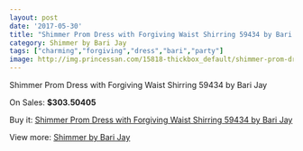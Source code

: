 ```yaml
---
layout: post
date: '2017-05-30'
title: "Shimmer Prom Dress with Forgiving Waist Shirring 59434 by Bari Jay"
category: Shimmer by Bari Jay
tags: ["charming","forgiving","dress","bari","party"]
image: http://img.princessan.com/15818-thickbox_default/shimmer-prom-dress-with-forgiving-waist-shirring-59434-by-bari-jay.jpg
---
```

Shimmer Prom Dress with Forgiving Waist Shirring 59434 by Bari Jay

On Sales: **$303.50405**
<a href="https://www.princessan.com/en/shimmer-by-bari-jay/7390-shimmer-prom-dress-with-forgiving-waist-shirring-59434-by-bari-jay.html"><amp-img layout="responsive" width="600" height="600" src="//img.princessan.com/15818-thickbox_default/shimmer-prom-dress-with-forgiving-waist-shirring-59434-by-bari-jay.jpg" alt="Shimmer Prom Dress with Forgiving Waist Shirring 59434 by Bari Jay 0" /></a>
<a href="https://www.princessan.com/en/shimmer-by-bari-jay/7390-shimmer-prom-dress-with-forgiving-waist-shirring-59434-by-bari-jay.html"><amp-img layout="responsive" width="600" height="600" src="//img.princessan.com/15819-thickbox_default/shimmer-prom-dress-with-forgiving-waist-shirring-59434-by-bari-jay.jpg" alt="Shimmer Prom Dress with Forgiving Waist Shirring 59434 by Bari Jay 1" /></a>

Buy it: [Shimmer Prom Dress with Forgiving Waist Shirring 59434 by Bari Jay](https://www.princessan.com/en/shimmer-by-bari-jay/7390-shimmer-prom-dress-with-forgiving-waist-shirring-59434-by-bari-jay.html "Shimmer Prom Dress with Forgiving Waist Shirring 59434 by Bari Jay")

View more: [Shimmer by Bari Jay](https://www.princessan.com/en/58-shimmer-by-bari-jay "Shimmer by Bari Jay")